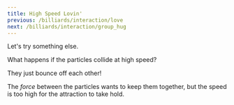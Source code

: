 ```yaml
---
title: High Speed Lovin'
previous: /billiards/interaction/love
next: /billiards/interaction/group_hug
---
```


<script src="shared.js"></script>
<script>

    var interactionSim = createSimulation({
        initialize: function(simulation) {
            var p = simulation.parameters;
            p.friction = 0.1;

            addOppositeParticles(simulation);

            var ljInteraction = new LennardJonesInteraction();
            ljInteraction.strength = 10;
            setInteraction(simulation, 0, 0, ljInteraction);

            setToolbarAvailableTools(simulation.toolbar, ["impulse"]);
        }
    });
</script>

<div id="chapter">

<div class="page">
<div class="stepLog twoColumn">
Let's try something else.

What happens if the particles collide at high speed?

<script>
    cue(function () {
        var distance = v2.distance(interactionSim.particles[0].position, interactionSim.particles[1].position);
        // TODO: speed along normal instead
        var relativeSpeed = v2.distance(interactionSim.particles[0].velocity, interactionSim.particles[1].velocity);
        return (distance < 3) && (relativeSpeed > 1.0);
    });
    endStep();
</script>

They just bounce off each other!

The _force_ between the particles wants to keep them together, but the speed is too high for the attraction to take hold.

</div>

<div class="twoColumn">
<script>
    insertHere(interactionSim.div);
    /*
    insertHere(createOutput({
        label: "distance: ",
        update: function () {
            var distance = v2.distance(interactionSim.particles[0].position, interactionSim.particles[1].position);
            return distance.toFixed(2);
        }
    }));
    insertHere(createOutput({
        label: "average speed: ",
        update: function () {
            var speed = ensembleSpeed(interactionSim.particles);
            return speed.toFixed(2);
        }
    }));
    */
</script>
</div>
</div>

</div>
